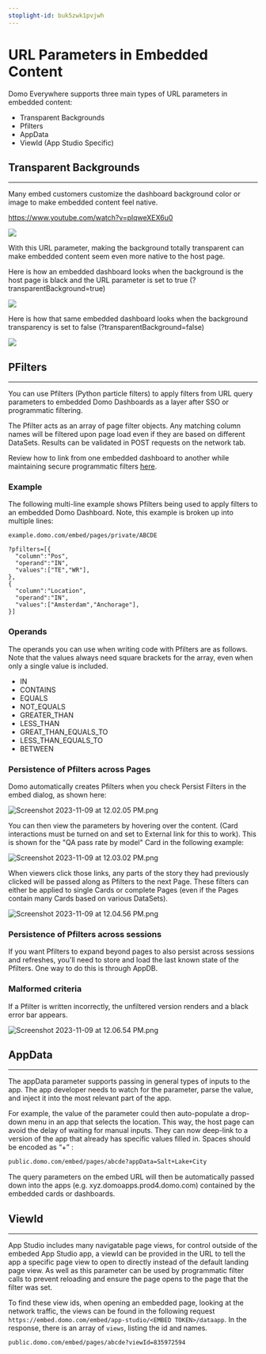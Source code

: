 ```yaml
---
stoplight-id: buk5zwk1pvjwh
---
```


# URL Parameters in Embedded Content

Domo Everywhere supports three main types of URL parameters in embedded content: 

<ul>
	<li>Transparent Backgrounds </li>
	<li>Pfilters </li>
	<li>AppData </li>
	<li>ViewId (App Studio Specific) </li>
</ul>

## Transparent Backgrounds
---
Many embed customers customize the dashboard background color or image to make embedded content feel native. 

https://www.youtube.com/watch?v=plqweXEX6u0


<img src="https://web-assets.domo.com/blog/wp-content/uploads/2022/08/URLParameters1-1.png" />

With this URL parameter, making the background totally transparent can make embedded content seem even more native to the host page. 

Here is how an embedded dashboard looks when the background is the host page is black and the URL parameter is set to true (?transparentBackground=true) 

<img src="https://web-assets.domo.com/blog/wp-content/uploads/2022/08/URLParameters2.png" />


Here is how that same embedded dashboard looks when the background transparency is set to false (?transparentBackground=false)

<img src="https://web-assets.domo.com/blog/wp-content/uploads/2022/08/URLParameters3.png" />

## PFilters
---

You can use Pfilters (Python particle filters) to apply filters from URL query parameters to embedded Domo Dashboards as a layer after SSO or programmatic filtering. 

The Pfilter acts as an array of page filter objects. Any matching column names will be filtered upon page load even if they are based on different DataSets. Results can be validated in POST requests on the network tab.  

Review how to link from one embedded dashboard to another while maintaining secure programmatic filters [here](1yafxad1u8azv-programmatic-filtering#linking-across-embedded-dashboards-while-persisting-programmatic-filters).

### Example

The following multi-line example shows Pfilters being used to apply filters to an embedded Domo Dashboard. Note, this example is broken up into multiple lines: 

```url
example.domo.com/embed/pages/private/ABCDE 

?pfilters=[{ 
  "column":"Pos", 
  "operand":"IN", 
  "values":["TE","WR"], 
}, 
{ 
  "column":"Location", 
  "operand":"IN", 
  "values":["Amsterdam","Anchorage"], 
}] 
```

### Operands

The operands you can use when writing code with Pfilters are as follows. Note that the values always need square brackets for the array, even when only a single value is included.   
- IN 
- CONTAINS 
- EQUALS 
- NOT_EQUALS 
- GREATER_THAN 
- LESS_THAN 
- GREAT_THAN_EQUALS_TO 
- LESS_THAN_EQUALS_TO 
- BETWEEN 


### Persistence of Pfilters across Pages 

Domo automatically creates Pfilters when you check Persist Filters in the embed dialog, as shown here:

![Screenshot 2023-11-09 at 12.02.05 PM.png](<../../../assets/images/Screenshot 2023-11-09 at 12.02.05 PM.png>)

You can then view the parameters by hovering over the content. (Card interactions must be turned on and set to External link for this to work). This is shown for the "QA pass rate by model" Card in the following example:


![Screenshot 2023-11-09 at 12.03.02 PM.png](<../../../assets/images/Screenshot 2023-11-09 at 12.03.02 PM.png>)

When viewers click those links, any parts of the story they had previously clicked will be passed along as Pfilters to the next Page. These filters can either be applied to single Cards or complete Pages (even if the Pages contain many Cards based on various DataSets). 

![Screenshot 2023-11-09 at 12.04.56 PM.png](<../../../assets/images/Screenshot 2023-11-09 at 12.04.56 PM.png>)

### Persistence of Pfilters across sessions 

If you want Pfilters to expand beyond pages to also persist across sessions and refreshes, you'll need to store and load the last known state of the Pfilters. One way to do this is through AppDB.  

### Malformed criteria 

If a Pfilter is written incorrectly, the unfiltered version renders and a black error bar appears. 

![Screenshot 2023-11-09 at 12.06.54 PM.png](<../../../assets/images/Screenshot 2023-11-09 at 12.06.54 PM.png>)



## AppData
---
The appData parameter supports passing in general types of inputs to the app. The app developer needs to watch for the parameter, parse the value, and inject it into the most relevant part of the app. 
 
For example, the value of the parameter could then auto-populate a drop-down menu in an app that selects the location. This way, the host page can avoid the delay of waiting for manual inputs. They can now deep-link to a version of the app that already has specific values filled in. Spaces should be encoded as “+” :

```html
public.domo.com/embed/pages/abcde?appData=Salt+Lake+City
```
The query parameters on the embed URL will then be automatically passed down into the apps (e.g. xyz.domoapps.prod4.domo.com) contained by the embedded cards or dashboards.

## ViewId
---
App Studio includes many navigatable page views, for control outside of the embeded App Studio app, a viewId can be provided in the URL to tell the app a specific page view to open to directly instead of the default landing page view. As well as this parameter can be used by programmatic filter calls to prevent reloading and ensure the page opens to the page that the filter was set. 
 
To find these view ids, when opening an embedded page, looking at the network traffic, the views can be found in the following request `https://embed.domo.com/embed/app-studio/<EMBED TOKEN>/dataapp`. In the response, there is an array of `views`, listing the id and names.

```html
public.domo.com/embed/pages/abcde?viewId=835972594
```



